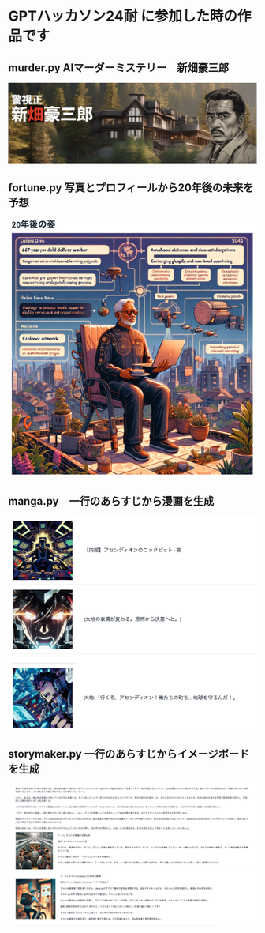 # GPTハッカソン24耐 に参加した時の作品です

## murder.py AIマーダーミステリー　新畑豪三郎

![](title.png)

## fortune.py   写真とプロフィールから20年後の未来を予想

![fortune.png](https://github.com/shi3z/GPThack-a-thon-24/blob/main/%20fortune.png?raw=true)

## manga.py　一行のあらすじから漫画を生成

![](manga.png)


## storymaker.py 一行のあらすじからイメージボードを生成

![](storymaker.png)

